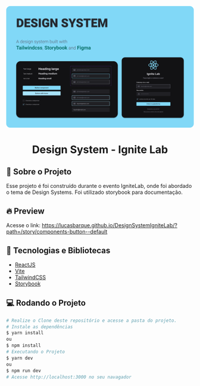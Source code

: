 <!-- Logotipo -->
<div align="center">
  <img src=".github/preview.png">
</div>

<!-- Logo -->
<h1 align="center"> Design System - Ignite Lab </h1>
<!-- Sobre o Projeto -->

## 🧐 Sobre o Projeto

Esse projeto é foi construído durante o evento IgniteLab, onde foi abordado o tema de Design Systems. Foi utilizado storybook para documentação.

## 🔥 Preview

Acesse o link: https://lucasbarque.github.io/DesignSystemIgniteLab/?path=/story/components-button--default

## 🚀 Tecnologias e Bibliotecas

- [ReactJS](https://reactjs.org/)
- [Vite](https://vitejs.dev/)
- [TailwindCSS](https://tailwindcss.com/)
- [Storybook](https://storybook.js.org/)

## 💻 Rodando o Projeto

```bash
# Realize o Clone deste repositório e acesse a pasta do projeto.
# Instale as dependências
$ yarn install
ou
$ npm install
# Executando o Projeto
$ yarn dev
ou
$ npm run dev
# Acesse http://localhost:3000 no seu navagador
```
